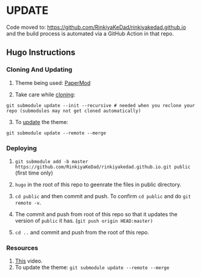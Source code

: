 # UPDATE

Code moved to: https://github.com/RinkiyaKeDad/rinkiyakedad.github.io and the build process is automated via a GitHub Action in that repo.

## Hugo Instructions

### Cloning And Updating

1. Theme being used: [PaperMod](https://github.com/adityatelange/hugo-PaperMod)

2. Take care while [cloning](https://github.com/adityatelange/hugo-PaperMod/wiki/Installation):
```
git submodule update --init --recursive # needed when you reclone your repo (submodules may not get cloned automatically)
```

3. To [update](https://github.com/adityatelange/hugo-PaperMod/wiki/Installation) the theme:
```
git submodule update --remote --merge
```

### Deploying

1. `git submodule add -b master https://github.com/RinkiyaKeDad/rinkiyakedad.github.io.git public` (first time only)

2. `hugo` in the root of this repo to geenrate the files in public directory.

3. `cd public` and then commit and push. To confirm `cd public` and do `git remote -v`.

4. The commit and push from root of this repo so that it updates the version of `public` it has. (`git push origin HEAD:master)`

5. `cd ..` and commit and push from the root of this repo. 

### Resources

1. [This](https://youtu.be/LIFvgrRxdt4) video.
2. To update the theme: `git submodule update --remote --merge`